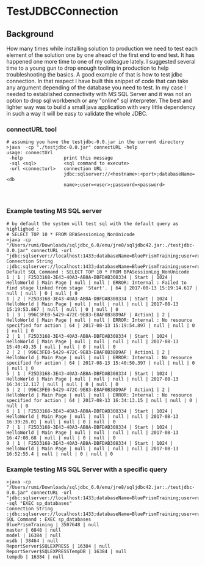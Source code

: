 # TestJDBCConnection

## Background

How many times while installing solution to production we need to test each element of the solution one by one ahead of the first end to end test. It has happened one more time to one of my colleague lately. I suggested several time to a young gun to drop enough tooling in production to help troubleshooting the basics. A good example of that is how to test jdbc connection. In that respect I have built this snippet of code that can take any argument depending of the database you need to test. In my case I needed to established connectivity with MS SQL Server and it was not an option to drop sql workbench or any "online" sql interpreter. The best and lighter way was to build a small java application with very little dependency in such a way it will be easy to validate the whole JDBC.

### connectURL tool

```
# assuming you have the testjdbc-0.0.jar in the current directory
>java  -cp "./testjdbc-0.0.jar" connectURL -help
usage: connectUrl
 -help               print this message
 -sql <sql>          <sql command to execute>
 -url <connecturl>   connection URL :
                     jdbc:sqlserver://<hostname>:<port>;databaseName=<db
                     name>;user=<user>;password=<password>
                     
                     

```


### Example testing MS SQL server

```
# by default the system will test sql with the default query as highlighed :
# SELECT TOP 10 * FROM BPASessionLog_NonUnicode
>java -cp "/Users/rumi/Downloads/sqljdbc_6.0/enu/jre8/sqljdbc42.jar:./testjdbc-0.0.jar" connectURL -url "jdbc:sqlserver://localhost:1433;databaseName=BluePrismTraining;user=rumi;password=******"
Connection String :jdbc:sqlserver://localhost:1433;databaseName=BluePrismTraining;user=rumi;password=*****
Default SQL Command : SELECT TOP 10 * FROM BPASessionLog_NonUnicode
1 | 1 | F25D3168-3E43-40A3-AB8A-DBFDAB308334 | Start | 1024 | HelloWorld | Main Page | null | null | ERROR: Internal : Failed to find stage linked from stage 'Start'. | 64 | 2017-08-13 15:19:14.617 | null | null | 0 | null | 0
1 | 2 | F25D3168-3E43-40A3-AB8A-DBFDAB308334 | Start | 1024 | HelloWorld | Main Page | null | null | null | null | 2017-08-13 15:19:53.867 | null | null | 0 | null | 0
1 | 3 | 996C3FE0-5429-472C-9E83-E8AF0B38D9AF | Action1 | 2 | HelloWorld | Main Page | null | null | ERROR: Internal : No resource specified for action | 64 | 2017-08-13 15:19:54.897 | null | null | 0 | null | 0
2 | 1 | F25D3168-3E43-40A3-AB8A-DBFDAB308334 | Start | 1024 | HelloWorld | Main Page | null | null | null | null | 2017-08-13 15:40:49.35 | null | null | 0 | null | 0
2 | 2 | 996C3FE0-5429-472C-9E83-E8AF0B38D9AF | Action1 | 2 | HelloWorld | Main Page | null | null | ERROR: Internal : No resource specified for action | 64 | 2017-08-13 15:40:50.397 | null | null | 0 | null | 0
5 | 1 | F25D3168-3E43-40A3-AB8A-DBFDAB308334 | Start | 1024 | HelloWorld | Main Page | null | null | null | null | 2017-08-13 16:34:12.117 | null | null | 0 | null | 0
5 | 2 | 996C3FE0-5429-472C-9E83-E8AF0B38D9AF | Action1 | 2 | HelloWorld | Main Page | null | null | ERROR: Internal : No resource specified for action | 64 | 2017-08-13 16:34:13.15 | null | null | 0 | null | 0
6 | 1 | F25D3168-3E43-40A3-AB8A-DBFDAB308334 | Start | 1024 | HelloWorld | Main Page | null | null | null | null | 2017-08-13 16:39:26.01 | null | null | 0 | null | 0
7 | 1 | F25D3168-3E43-40A3-AB8A-DBFDAB308334 | Start | 1024 | HelloWorld | Main Page | null | null | null | null | 2017-08-13 16:47:08.68 | null | null | 0 | null | 0
9 | 1 | F25D3168-3E43-40A3-AB8A-DBFDAB308334 | Start | 1024 | HelloWorld | Main Page | null | null | null | null | 2017-08-13 16:52:55.4 | null | null | 0 | null | 0

```

### Example testing MS SQL Server with a specific query

```
>java -cp "/Users/rumi/Downloads/sqljdbc_6.0/enu/jre8/sqljdbc42.jar:./testjdbc-0.0.jar" connectURL -url "jdbc:sqlserver://localhost:1433;databaseName=BluePrismTraining;user=rumi;password=******" -sql "EXEC sp_databases"
Connection String :jdbc:sqlserver://localhost:1433;databaseName=BluePrismTraining;user=rumi;password=*****
SQL Command : EXEC sp_databases
BluePrismTraining | 3507648 | null
master | 6848 | null
model | 16384 | null
msdb | 38464 | null
ReportServer$SQLEXPRESS | 16384 | null
ReportServer$SQLEXPRESSTempDB | 16384 | null
tempdb | 16384 | null
```


